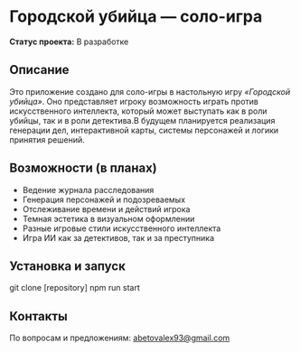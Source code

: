 # Городской убийца — соло-игра

**Статус проекта:** В разработке

## Описание

Это приложение создано для соло-игры в настольную игру _«Городской убийца»_. Оно представляет игроку возможность играть против искусственного интеллекта, который может выступать как в роли убийцы, так и в роли детектива.В будущем планируется реализация генерации дел, интерактивной карты, системы персонажей и логики принятия решений.

## Возможности (в планах)

- Ведение журнала расследования
- Генерация персонажей и подозреваемых
- Отслеживание времени и действий игрока
- Темная эстетика в визуальном оформлении
- Разные игровые стили искусственного интеллекта
- Игра ИИ как за детективов, так и за преступника

## Установка и запуск

git clone [repository]
npm run start

## Контакты

По вопросам и предложениям: abetovalex93@gmail.com
